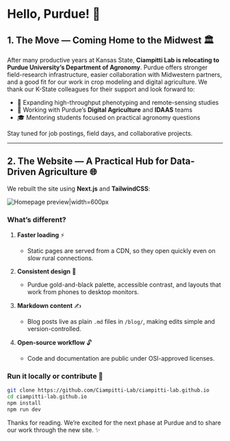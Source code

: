 # Hello, Purdue! 👋

## 1. The Move — Coming Home to the Midwest 🏛️

After many productive years at Kansas State, **Ciampitti Lab is relocating to Purdue University’s Department of Agronomy**. Purdue offers stronger field-research infrastructure, easier collaboration with Midwestern partners, and a good fit for our work in crop modeling and digital agriculture. We thank our K-State colleagues for their support and look forward to:

- 🔬 Expanding high-throughput phenotyping and remote-sensing studies
- 🤝 Working with Purdue’s **Digital Agriculture** and **IDAAS** teams
- 🎓 Mentoring students focused on practical agronomy questions

Stay tuned for job postings, field days, and collaborative projects.

---

## 2. The Website — A Practical Hub for Data-Driven Agriculture 🌐

We rebuilt the site using **Next.js** and **TailwindCSS**:

![Homepage preview|width=600px](/blog/img/hello_world_home.png)

### What’s different?

1. **Faster loading** ⚡

   - Static pages are served from a CDN, so they open quickly even on slow rural connections.

2. **Consistent design** 🎨

   - Purdue gold-and-black palette, accessible contrast, and layouts that work from phones to desktop monitors.

3. **Markdown content** ✍️

   - Blog posts live as plain `.md` files in `/blog/`, making edits simple and version-controlled.

4. **Open-source workflow** 🔓
   - Code and documentation are public under OSI-approved licenses.

### Run it locally or contribute 🚀

```bash
git clone https://github.com/Ciampitti-Lab/ciampitti-lab.github.io
cd ciampitti-lab.github.io
npm install
npm run dev
```

Thanks for reading. We’re excited for the next phase at Purdue and to share our work through the new site. ✨
